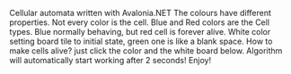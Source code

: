 Cellular automata written with Avalonia.NET
The colours have different properties. Not every color is the cell.
Blue and Red colors are the Cell types. Blue normally behaving, but red cell is forever alive.
White color setting board tile to initial state, green one is like a blank space.
How to make cells alive? just click the color and the white board below. 
Algorithm will automatically start working after 2 seconds!
Enjoy!
